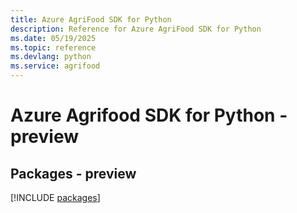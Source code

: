 ```yaml
---
title: Azure AgriFood SDK for Python
description: Reference for Azure AgriFood SDK for Python
ms.date: 05/19/2025
ms.topic: reference
ms.devlang: python
ms.service: agrifood
---
```

# Azure Agrifood SDK for Python - preview
## Packages - preview
[!INCLUDE [packages](agrifood-index.md)]